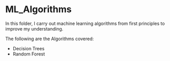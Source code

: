 # ML_Algorithms

In this folder, I carry out machine learning algorithms from first principles to improve my understanding.

The following are the Algorithms covered:

* Decision Trees
* Random Forest
